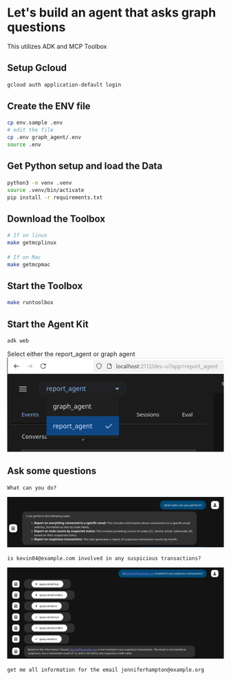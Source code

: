 # Let's build an agent that asks graph questions

This utilizes ADK and MCP Toolbox

## Setup Gcloud 

```bash
gcloud auth application-default login
```

## Create the ENV file

```bash
cp env.sample .env
# edit the file
cp .env graph_agent/.env
source .env
```

## Get Python setup and load the Data

```bash
python3 -m venv .venv
source .venv/bin/activate
pip install -r requirements.txt
```

## Download the Toolbox

```bash
# If on linux
make getmcplinux

# If on Mac
make getmcpmac
```

## Start the Toolbox

```bash
make runtoolbox
```
## Start the Agent Kit

```bash
adk web
```

Select either the report_agent or graph agent
![agent_select](./docs/select_agent.png)

## Ask some questions

```
What can you do?
```
![abilities](./docs/ask_capabilites.png)
```
is kevin04@example.com involved in any suspicious transactions?
```

![ask](./docs/answer_question.png)
```
get me all information for the email jenniferhampton@example.org
```
